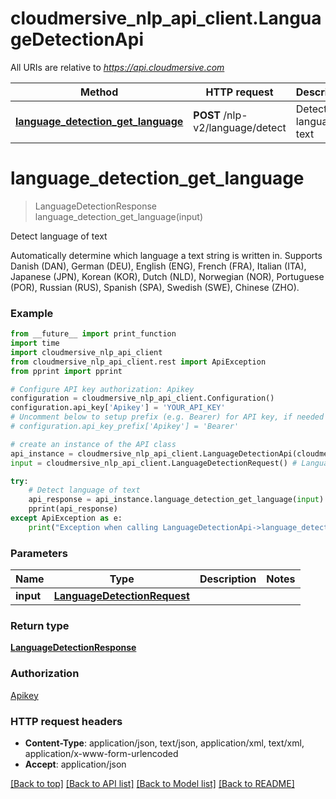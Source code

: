 # cloudmersive_nlp_api_client.LanguageDetectionApi

All URIs are relative to *https://api.cloudmersive.com*

Method | HTTP request | Description
------------- | ------------- | -------------
[**language_detection_get_language**](LanguageDetectionApi.md#language_detection_get_language) | **POST** /nlp-v2/language/detect | Detect language of text


# **language_detection_get_language**
> LanguageDetectionResponse language_detection_get_language(input)

Detect language of text

Automatically determine which language a text string is written in.  Supports Danish (DAN), German (DEU), English (ENG), French (FRA), Italian (ITA), Japanese (JPN), Korean (KOR), Dutch (NLD), Norwegian (NOR), Portuguese (POR), Russian (RUS), Spanish (SPA), Swedish (SWE), Chinese (ZHO).

### Example
```python
from __future__ import print_function
import time
import cloudmersive_nlp_api_client
from cloudmersive_nlp_api_client.rest import ApiException
from pprint import pprint

# Configure API key authorization: Apikey
configuration = cloudmersive_nlp_api_client.Configuration()
configuration.api_key['Apikey'] = 'YOUR_API_KEY'
# Uncomment below to setup prefix (e.g. Bearer) for API key, if needed
# configuration.api_key_prefix['Apikey'] = 'Bearer'

# create an instance of the API class
api_instance = cloudmersive_nlp_api_client.LanguageDetectionApi(cloudmersive_nlp_api_client.ApiClient(configuration))
input = cloudmersive_nlp_api_client.LanguageDetectionRequest() # LanguageDetectionRequest | 

try:
    # Detect language of text
    api_response = api_instance.language_detection_get_language(input)
    pprint(api_response)
except ApiException as e:
    print("Exception when calling LanguageDetectionApi->language_detection_get_language: %s\n" % e)
```

### Parameters

Name | Type | Description  | Notes
------------- | ------------- | ------------- | -------------
 **input** | [**LanguageDetectionRequest**](LanguageDetectionRequest.md)|  | 

### Return type

[**LanguageDetectionResponse**](LanguageDetectionResponse.md)

### Authorization

[Apikey](../README.md#Apikey)

### HTTP request headers

 - **Content-Type**: application/json, text/json, application/xml, text/xml, application/x-www-form-urlencoded
 - **Accept**: application/json

[[Back to top]](#) [[Back to API list]](../README.md#documentation-for-api-endpoints) [[Back to Model list]](../README.md#documentation-for-models) [[Back to README]](../README.md)

